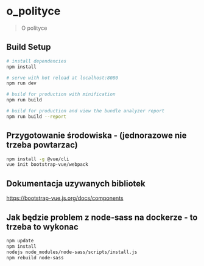 # o_polityce

> O polityce

## Build Setup

``` bash
# install dependencies
npm install

# serve with hot reload at localhost:8080
npm run dev

# build for production with minification
npm run build

# build for production and view the bundle analyzer report
npm run build --report
```

## Przygotowanie środowiska - (jednorazowe nie trzeba powtarzac)
``` bash
npm install -g @vue/cli
vue init bootstrap-vue/webpack
```

## Dokumentacja uzywanych bibliotek
https://bootstrap-vue.js.org/docs/components

## Jak będzie problem z node-sass na dockerze - to trzeba to wykonac
``` bash
npm update
npm install
nodejs node_modules/node-sass/scripts/install.js
npm rebuild node-sass
```